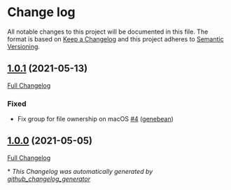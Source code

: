 # Change log

All notable changes to this project will be documented in this file. The format is based on [Keep a Changelog](http://keepachangelog.com/en/1.0.0/) and this project adheres to [Semantic Versioning](http://semver.org).

## [1.0.1](https://github.com/ploperations/ploperations-puppet_runner/tree/1.0.1) (2021-05-13)

[Full Changelog](https://github.com/ploperations/ploperations-puppet_runner/compare/1.0.0...1.0.1)

### Fixed

- Fix group for file ownership on macOS [\#4](https://github.com/ploperations/ploperations-puppet_runner/pull/4) ([genebean](https://github.com/genebean))

## [1.0.0](https://github.com/ploperations/ploperations-puppet_runner/tree/1.0.0) (2021-05-05)

[Full Changelog](https://github.com/ploperations/ploperations-puppet_runner/compare/8cbcb26c9c97ed1d5ed66150c47f32275b78370c...1.0.0)



\* *This Changelog was automatically generated by [github_changelog_generator](https://github.com/github-changelog-generator/github-changelog-generator)*
